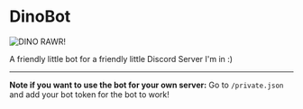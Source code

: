 # DinoBot

![DINO RAWR!](https://repository-images.githubusercontent.com/343701024/118b1780-7af0-11eb-8807-cd481d90685c)

A friendly little bot for a friendly little Discord Server I'm in :)

***

**Note if you want to use the bot for your own server:** Go to `/private.json` and add your bot token for the bot to work!
